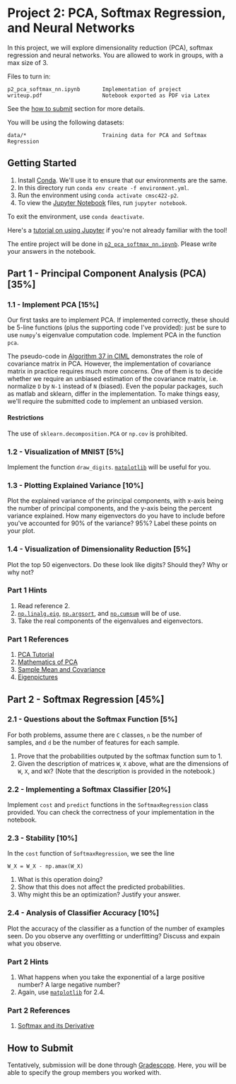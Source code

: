 # Project 2: PCA, Softmax Regression, and Neural Networks

In this project, we will explore dimensionality reduction (PCA), softmax regression and neural networks. You are allowed to work in groups, with a max size of 3.

Files to turn in:

```
p2_pca_softmax_nn.ipynb       Implementation of project
writeup.pdf                   Notebook exported as PDF via Latex
```

See the [how to submit](#how-to-submit) section for more details.

You will be using the following datasets:

```
data/*                        Training data for PCA and Softmax Regression
```

## Getting Started

1. Install [Conda](https://docs.anaconda.com/anaconda/install/). We'll use it to ensure that our environments are the same.
2. In this directory run `conda env create -f environment.yml`.
3. Run the environment using `conda activate cmsc422-p2`.
4. To view the [Jupyter Notebook](https://jupyter.org) files, run `jupyter notebook`.

To exit the environment, use `conda deactivate`.

Here's a [tutorial on using Jupyter](https://www.youtube.com/watch?v=HW29067qVWk) if you're not already familiar with the tool!

The entire project will be done in [`p2_pca_softmax_nn.ipynb`](p2_pca_softmax_nn.ipynb). Please write your answers in the notebook.

## Part 1 - Principal Component Analysis (PCA) [35%]

### 1.1 - Implement PCA [15%]

Our first tasks are to implement PCA. If implemented correctly, these should be 5-line functions (plus the supporting code I've provided): just be sure to use `numpy`'s eigenvalue computation code. Implement PCA in the function `pca`.

The pseudo-code in [Algorithm 37 in CIML](http://ciml.info/dl/v0_99/ciml-v0_99-ch15.pdf) demonstrates the role of covariance matrix in PCA. However, the implementation of covariance matrix in practice requires much more concerns. One of them is to decide whether we require an unbiased estimation of the covariance matrix, i.e. normalize `D` by `N-1` instead of `N` (biased). Even the popular packages, such as matlab and sklearn, differ in the implementation. To make things easy, we'll require the submitted code to implement an unbiased version.

#### Restrictions

The use of `sklearn.decomposition.PCA` or `np.cov` is prohibited.

### 1.2 - Visualization of MNIST [5%]

Implement the function `draw_digits`.
[`matplotlib`](https://matplotlib.org/) will be useful for you.

### 1.3 - Plotting Explained Variance [10%]

Plot the explained variance of the principal components, with x-axis being the number of principal components, and the y-axis being the percent variance explained. How many eigenvectors do you have to include before you've accounted for 90% of the variance?
95%? Label these points on your plot.

### 1.4 - Visualization of Dimensionality Reduction [5%]

Plot the top 50 eigenvectors. Do these look like digits? Should they? Why or why not?

### Part 1 Hints

1. Read reference 2.
2. [`np.linalg.eig`](https://docs.scipy.org/doc/numpy/reference/generated/numpy.linalg.eig.html), [`np.argsort`](https://docs.scipy.org/doc/numpy/reference/generated/numpy.argsort.html), and [`np.cumsum`](https://docs.scipy.org/doc/numpy-1.14.0/reference/generated/numpy.cumsum.html) will be of use.
3. Take the real components of the eigenvalues and eigenvectors.

### Part 1 References

1. [PCA Tutorial](http://www.cs.otago.ac.nz/cosc453/student_tutorials/principal_components.pdf)
2. [Mathematics of PCA](https://www.stat.cmu.edu/~cshalizi/uADA/16/lectures/17.pdf)
3. [Sample Mean and Covariance](https://en.wikipedia.org/wiki/Sample_mean_and_covariance)
4. [Eigenpictures](http://engr.case.edu/merat_francis/EECS%20490%20F04/References/Face%20Recognition/LD%20Face%20analysis.pdf)

## Part 2 - Softmax Regression [45%]

### 2.1 - Questions about the Softmax Function [5%]

For both problems, assume there are `C` classes, `n` be the number of samples, and `d` be the number of features for each sample.

1. Prove that the probabilities outputed by the softmax function sum to 1.
2. Given the description of matrices `W`, `X` above, what are the dimensions of `W`, `X`, and `WX`? (Note that the description is provided in the notebook.)

### 2.2 - Implementing a Softmax Classifier [20%]

Implement `cost` and `predict` functions in the `SoftmaxRegression` class provided.
You can check the correctness of your implementation in the notebook.

### 2.3 - Stability [10%]

In the `cost` function of `SoftmaxRegression`, we see the line

```python3
W_X = W_X - np.amax(W_X)
```

1. What is this operation doing?
2. Show that this does not affect the predicted probabilities.
3. Why might this be an optimization? Justify your answer.

### 2.4 - Analysis of Classifier Accuracy [10%]

Plot the accuracy of the classifier as a function of the number of examples seen.
Do you observe any overfitting or underfitting? Discuss and expain what you observe.

### Part 2 Hints

1. What happens when you take the exponential of a large positive number? A large negative number?
2. Again, use [`matplotlib`](https://matplotlib.org/) for 2.4.

### Part 2 References

1. [Softmax and its Derivative](https://eli.thegreenplace.net/2016/the-softmax-function-and-its-derivative/)

## How to Submit

Tentatively, submission will be done through [Gradescope](http://gradescope.com). Here, you will be able to specify the group members you worked with.
